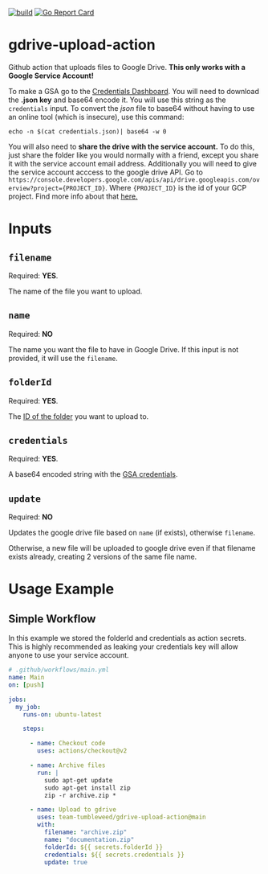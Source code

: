 [![build](https://github.com/team-tumbleweed/gdrive-upload-action/actions/workflows/ci.yaml/badge.svg?branch=main)](https://github.com/team-tumbleweed/gdrive-upload-action/actions)
[![Go Report Card](https://goreportcard.com/badge/github.com/team-tumbleweed/gdrive-upload-action)](https://goreportcard.com/report/github.com/team-tumbleweed/gdrive-upload-action)

# gdrive-upload-action
Github action that uploads files to Google Drive.
**This only works with a Google Service Account!**

To make a GSA go to the [Credentials Dashboard](https://console.cloud.google.com/apis/credentials). You will need to download the **.json key** and base64 encode it. You will use this string as the `credentials` input. To convert the *json* file to base64 without having to use an online tool (which is insecure), use this command:

`echo -n $(cat credentials.json)| base64 -w 0`

You will also need to **share the drive with the service account.** To do this, just share the folder like you would normally with a friend, except you share it with the service account email address. Additionally you will need to give the service account acccess to the google drive API. 
Go to `https://console.developers.google.com/apis/api/drive.googleapis.com/overview?project={PROJECT_ID}`. Where `{PROJECT_ID}` is the id of your GCP project. Find more info about that [here.](https://support.google.com/googleapi/answer/7014113?hl=en)

# Inputs

## ``filename``
Required: **YES**.  

The name of the file you want to upload.

## ``name``
Required: **NO**

The name you want the file to have in Google Drive. If this input is not provided, it will use the `filename`.

## ``folderId``
Required: **YES**. 

The [ID of the folder](https://ploi.io/documentation/database/where-do-i-get-google-drive-folder-id) you want to upload to.

## ``credentials``
Required: **YES**.

A base64 encoded string with the [GSA credentials](https://stackoverflow.com/questions/46287267/how-can-i-get-the-file-service-account-json-for-google-translate-api/46290808).

## ``update``
Required: **NO**

Updates the google drive file based on `name` (if exists), otherwise `filename`.

Otherwise, a new file will be uploaded to google drive even if that filename exists already, creating 2 versions of the same file name.


# Usage Example

## Simple Workflow
In this example we stored the folderId and credentials as action secrets. This is highly recommended as leaking your credentials key will allow anyone to use your service account.
```yaml
# .github/workflows/main.yml
name: Main
on: [push]

jobs:
  my_job:
    runs-on: ubuntu-latest

    steps:

      - name: Checkout code
        uses: actions/checkout@v2

      - name: Archive files
        run: |
          sudo apt-get update
          sudo apt-get install zip
          zip -r archive.zip *

      - name: Upload to gdrive
        uses: team-tumbleweed/gdrive-upload-action@main
        with:
          filename: "archive.zip"
          name: "documentation.zip"
          folderId: ${{ secrets.folderId }}
          credentials: ${{ secrets.credentials }}
          update: true
```
